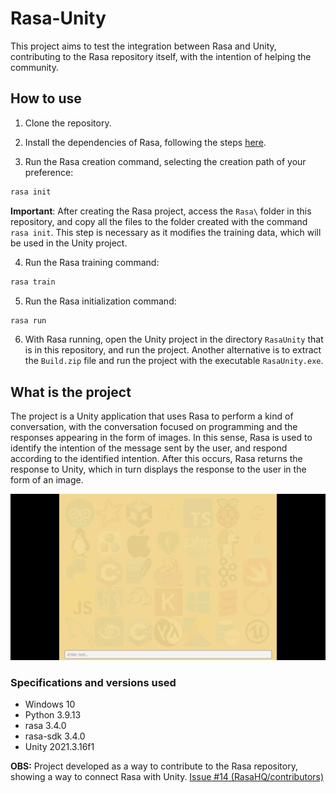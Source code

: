 # Rasa-Unity

This project aims to test the integration between Rasa and Unity, contributing to the Rasa repository itself, with the intention of helping the community.

## How to use

1. Clone the repository.

2. Install the dependencies of Rasa, following the steps [here](https://rasa.com/docs/rasa/installation/installing-rasa-open-source).

3. Run the Rasa creation command, selecting the creation path of your preference:

```bash
rasa init
```

**Important**: After creating the Rasa project, access the `Rasa\` folder in this repository, and copy all the files to the folder created with the command `rasa init`. This step is necessary as it modifies the training data, which will be used in the Unity project.

4. Run the Rasa training command:

```bash
rasa train
```

5. Run the Rasa initialization command:

```bash
rasa run
```

6. With Rasa running, open the Unity project in the directory `RasaUnity` that is in this repository, and run the project. Another alternative is to extract the `Build.zip` file and run the project with the executable `RasaUnity.exe`.


## What is the project

The project is a Unity application that uses Rasa to perform a kind of conversation, with the conversation focused on programming and the responses appearing in the form of images. In this sense, Rasa is used to identify the intention of the message sent by the user, and respond according to the identified intention. After this occurs, Rasa returns the response to Unity, which in turn displays the response to the user in the form of an image.


![imagem](assets/UnityRasa.gif)


### Specifications and versions used

- Windows 10
- Python 3.9.13
- rasa 3.4.0
- rasa-sdk 3.4.0
- Unity 2021.3.16f1


**OBS:** Project developed as a way to contribute to the Rasa repository, showing a way to connect Rasa with Unity. [Issue #14 (RasaHQ/contributors)](https://github.com/RasaHQ/contributors/issues/14)